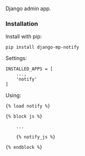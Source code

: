 
Django admin app.

### Installation

Install with pip:

```
pip install django-mp-notify
```

Settings:
```
INSTALLED_APPS = [
    ...,
    'notify'
]
```

Using:
```
{% load notify %}

{% block js %}

    ...

    {% notify_js %}

{% endblock %}
```
